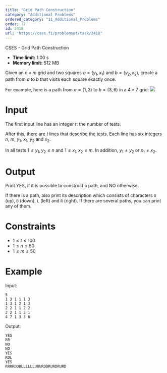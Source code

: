```yaml
---
title: "Grid Path Construction"
category: "Additional Problems"
ordered_category: "11_Additional_Problems"
order: 77
id: 2418
url: "https://cses.fi/problemset/task/2418"
---
```


CSES - Grid Path Construction

  * **Time limit:** 1.00 s
  * **Memory limit:** 512 MB

Given an $n \times m$ grid and two squares $a=(y_1,x_1)$ and $b=(y_2,x_2)$,
create a path from $a$ to $b$ that visits each square exactly once.

For example, here is a path from $a=(1,3)$ to $b=(3,6)$ in a $4 \times 7$
grid:
![](/file/944079e41a17eca6debb54a7d4da8f9124232206a1d80256432e8a2715c00055)

# Input

The first input line has an integer $t$: the number of tests.

After this, there are $t$ lines that describe the tests. Each line has six
integers $n$, $m$, $y_1$, $x_1$, $y_2$ and $x_2$.

In all tests $1 \le y_1,y_2 \le n$ and $1 \le x_1,x_2 \le m$. In addition,
$y_1 \neq y_2$ or $x_1 \neq x_2$.

# Output

Print YES, if it is possible to construct a path, and NO otherwise.

If there is a path, also print its description which consists of characters
`U` (up), `D` (down), `L` (left) and `R` (right). If there are several paths,
you can print any of them.

# Constraints

  * $1 \le t \le 100$
  * $1 \le n \le 50$
  * $1 \le m \le 50$

# Example

Input:

    
    
    5
    1 3 1 1 1 3
    1 3 1 2 1 3
    2 2 1 1 2 2
    2 2 1 1 2 1
    4 7 1 3 3 6
    

Output:

    
    
    YES
    RR
    NO
    NO
    YES
    RDL
    YES
    RRRRDDDLLLLLLUUURDDRURDRURD
    

